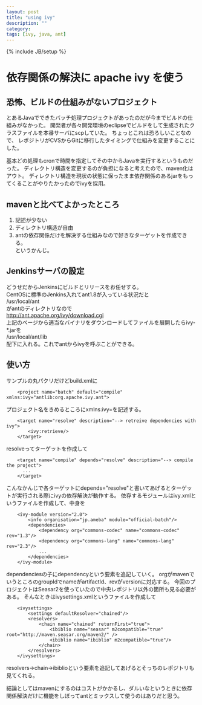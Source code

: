 ```yaml
---
layout: post
title: "using ivy"
description: ""
category: 
tags: [ivy, java, ant]
---
```

{% include JB/setup %}
# 依存関係の解決に apache ivy を使う #

## 恐怖、ビルドの仕組みがないプロジェクト ##

とあるJavaでできたバッチ処理プロジェクトがあったのだが今までビルドの仕組みがなかった。
開発者が各々開発環境のeclipseでビルドをして生成されたクラスファイルを本番サーバにscpしていた。
ちょっとこれは恐ろしいことなので、
レポジトリがCVSからGitに移行したタイミングで仕組みを変更することにした。  

基本どの処理もcronで時間を指定してその中からJavaを実行するというものだった。
ディレクトリ構造を変更するのが負担になると考えたので、maven化はアウト。
ディレクトリ構造を現状の状態に保ったまま依存関係のあるjarをもってくることがやりたかったのでivyを採用。

## mavenと比べてよかったところ ##
1. 記述が少ない  
2. ディレクトリ構造が自由  
3. antの依存関係だけを解決する仕組みなので好きなターゲットを作成できる。  
というかんじ。  

## Jenkinsサーバの設定 ##
どうせだからJenkinsにビルドとリリースをお任せする。  
CentOSに標準のJenkins入れてant1.8が入っている状況だと  
    /usr/local/ant  
がantのディレクトリなので  
http://ant.apache.org/ivy/download.cgi  
上記のページから適当なバイナリをダウンロードしてファイルを展開したらivy-*.jarを  
    /usr/local/ant/lib  
配下に入れる。これでantからivyを呼ぶことができる。  

## 使い方 ##
サンプルの丸パクリだけどbuild.xmlに
```text
    <project name="batch" default="compile" xmlns:ivy="antlib:org.apache.ivy.ant">
```

プロジェクト名をきめるところにxmlns:ivy=を記述する。

```text
    <target name="resolve" description="--> retreive dependencies with ivy">
        <ivy:retrieve/>
    </target>
```

resolveってターゲットを作成して

```text
    <target name="compile" depends="resolve" description="--> compile the project">
      ...
    </target>
```

こんなかんじで各ターゲットにdepends="resolve"と書いてあげるとターゲットが実行される際にivyの依存解決が動作する。
依存するモジュールはivy.xmlというファイルを作成して、中身を

```text
    <ivy-module version="2.0">
        <info organisation="jp.ameba" module="official-batch"/>
        <dependencies>
            <dependency org="commons-codec" name="commons-codec" rev="1.3"/>
            <dependency org="commons-lang" name="commons-lang" rev="2.3"/>
            ...
        </dependencies>
    </ivy-module>
```

dependenciesの子にdependencyという要素を追記していく。
orgがmavenでいうところのgroupIdでnameがartifactId、revがversionに対応する。
今回のプロジェクトはSeasar2を使っていたので中央レポジトリ以外の箇所も見る必要がある。
そんなときはivysettings.xmlというファイルを作成して
```text
    <ivysettings>
        <settings defaultResolver="chained"/>
        <resolvers>
            <chain name="chained" returnFirst="true">
                <ibiblio name="seasar" m2compatible="true" root="http://maven.seasar.org/maven2/" />
                <ibiblio name="ibiblio" m2compatible="true"/>
            </chain>
        </resolvers>
    </ivysettings>
```

resolvers->chain->ibiblioという要素を追記してあげるとそっちのレポジトリも見てくれる。

結論としてはmavenにするのはコストがかかるし、ダルいなというときに依存関係解決だけに機能をしぼってantとミックスして使うのはありだと思う。